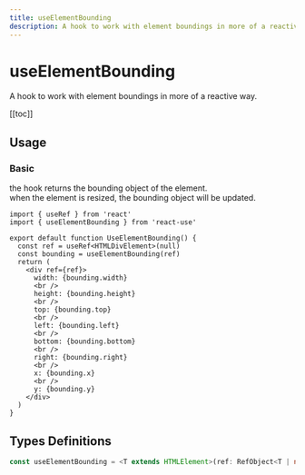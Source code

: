 ```yaml
---
title: useElementBounding
description: A hook to work with element boundings in more of a reactive way.
---
```


# useElementBounding

A hook to work with element boundings in more of a reactive way.

[[toc]]

## Usage

### Basic

the hook returns the bounding object of the element.
<br />
when the element is resized, the bounding object will be updated.

```tsx
import { useRef } from 'react'
import { useElementBounding } from 'react-use'

export default function UseElementBounding() {
  const ref = useRef<HTMLDivElement>(null)
  const bounding = useElementBounding(ref)
  return (
    <div ref={ref}>
      width: {bounding.width}
      <br />
      height: {bounding.height}
      <br />
      top: {bounding.top}
      <br />
      left: {bounding.left}
      <br />
      bottom: {bounding.bottom}
      <br />
      right: {bounding.right}
      <br />
      x: {bounding.x}
      <br />
      y: {bounding.y}
    </div>
  )
}
```

<div>
<div ref="demo"></div>
</div>

## Types Definitions

```ts
const useElementBounding = <T extends HTMLElement>(ref: RefObject<T | null>): Omit<DOMRect, 'toJSON'>
```

<script setup>
import { createElement } from 'react'
import { createRoot } from 'react-dom/client'
import { ref, onMounted } from 'vue'
import UseElementBounding from './use-element-bounding.tsx'

const demo = ref()

onMounted(() => {
  const root = createRoot(demo.value)
  root.render(createElement(UseElementSize, {}, null))
})

</script>
